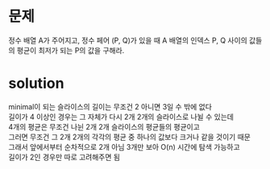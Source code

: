 # 문제

정수 배열 A가 주어지고, 정수 페어 (P, Q)가 있을 때 A 배열의 인덱스 P, Q 사이의 값들의 평균이 최저가 되는 P의 값을 구해라.  

# solution

minimal이 되는 슬라이스의 길이는 무조건 2 아니면 3일 수 밖에 없다  
길이가 4 이상인 경우는 그 자체가 다시 2개 2개의 슬라이스로 나뉠 수 있는데  
4개의 평균은 무조건 나뉜 2개 2개 슬라이스의 평균들의 평균이고  
그러면 무조건 그 2개 2개의 각각의 평균 중 하나의 값보다 크거나 같을 것이기 때문  
그래서 앞에서부터 순차적으로 2개 아님 3개만 보아 O(n) 시간에 탐색 가능하고  
길이가 2인 경우만 따로 고려해주면 됨  
